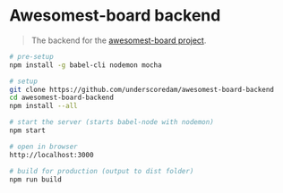 # Awesomest-board backend

> The backend for the [awesomest-board project](https://github.com/underscoredam/awesomest-board).


```bash
# pre-setup
npm install -g babel-cli nodemon mocha

# setup
git clone https://github.com/underscoredam/awesomest-board-backend
cd awesomest-board-backend
npm install --all

# start the server (starts babel-node with nodemon)
npm start 

# open in browser
http://localhost:3000

# build for production (output to dist folder)
npm run build

```

